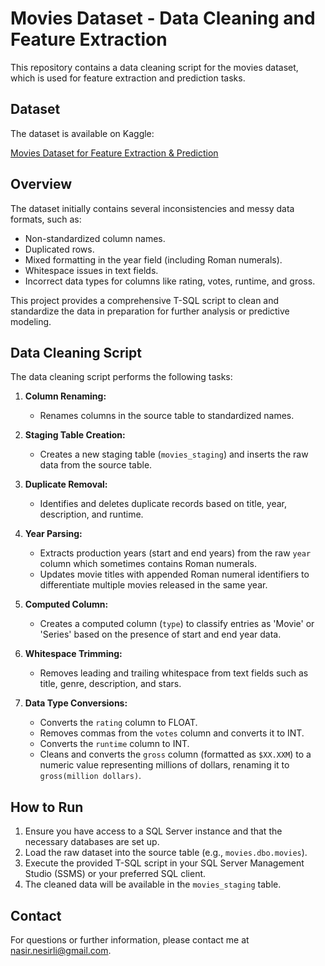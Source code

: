 # Movies Dataset - Data Cleaning and Feature Extraction

This repository contains a data cleaning script for the movies dataset, which is used for feature extraction and prediction tasks.

## Dataset

The dataset is available on Kaggle:

[Movies Dataset for Feature Extraction & Prediction](https://www.kaggle.com/datasets/bharatnatrayn/movies-dataset-for-feature-extracion-prediction?select=movies.csv)

## Overview

The dataset initially contains several inconsistencies and messy data formats, such as:
- Non-standardized column names.
- Duplicated rows.
- Mixed formatting in the year field (including Roman numerals).
- Whitespace issues in text fields.
- Incorrect data types for columns like rating, votes, runtime, and gross.

This project provides a comprehensive T-SQL script to clean and standardize the data in preparation for further analysis or predictive modeling.

## Data Cleaning Script

The data cleaning script performs the following tasks:

1. **Column Renaming:**  
   - Renames columns in the source table to standardized names.

2. **Staging Table Creation:**  
   - Creates a new staging table (`movies_staging`) and inserts the raw data from the source table.

3. **Duplicate Removal:**  
   - Identifies and deletes duplicate records based on title, year, description, and runtime.

4. **Year Parsing:**  
   - Extracts production years (start and end years) from the raw `year` column which sometimes contains Roman numerals.
   - Updates movie titles with appended Roman numeral identifiers to differentiate multiple movies released in the same year.

5. **Computed Column:**  
   - Creates a computed column (`type`) to classify entries as 'Movie' or 'Series' based on the presence of start and end year data.

6. **Whitespace Trimming:**  
   - Removes leading and trailing whitespace from text fields such as title, genre, description, and stars.

7. **Data Type Conversions:**  
   - Converts the `rating` column to FLOAT.
   - Removes commas from the `votes` column and converts it to INT.
   - Converts the `runtime` column to INT.
   - Cleans and converts the `gross` column (formatted as `$XX.XXM`) to a numeric value representing millions of dollars, renaming it to `gross(million dollars)`.

## How to Run

1. Ensure you have access to a SQL Server instance and that the necessary databases are set up.
2. Load the raw dataset into the source table (e.g., `movies.dbo.movies`).
3. Execute the provided T-SQL script in your SQL Server Management Studio (SSMS) or your preferred SQL client.
4. The cleaned data will be available in the `movies_staging` table.


## Contact

For questions or further information, please contact me at nasir.nesirli@gmail.com.

